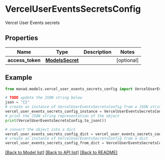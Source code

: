 # VercelUserEventsSecretsConfig

Vercel User Events secrets

## Properties

Name | Type | Description | Notes
------------ | ------------- | ------------- | -------------
**access_token** | [**ModelsSecret**](ModelsSecret.md) |  | [optional] 

## Example

```python
from monad.models.vercel_user_events_secrets_config import VercelUserEventsSecretsConfig

# TODO update the JSON string below
json = "{}"
# create an instance of VercelUserEventsSecretsConfig from a JSON string
vercel_user_events_secrets_config_instance = VercelUserEventsSecretsConfig.from_json(json)
# print the JSON string representation of the object
print(VercelUserEventsSecretsConfig.to_json())

# convert the object into a dict
vercel_user_events_secrets_config_dict = vercel_user_events_secrets_config_instance.to_dict()
# create an instance of VercelUserEventsSecretsConfig from a dict
vercel_user_events_secrets_config_from_dict = VercelUserEventsSecretsConfig.from_dict(vercel_user_events_secrets_config_dict)
```
[[Back to Model list]](../README.md#documentation-for-models) [[Back to API list]](../README.md#documentation-for-api-endpoints) [[Back to README]](../README.md)


